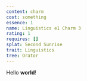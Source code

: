 ```yaml
---
content: charm
cost: something
essence: 1
name: Linguistics e1 Charm 3
rating: 1
requires: []
splat: Second Sunrise
trait: Linguistics
tree: Orator
---
```


Hello **world**!
